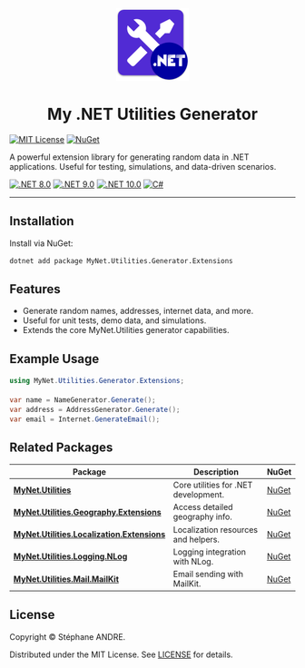 <div id="top"></div>

<!-- PROJECT INFO -->
<br />
<div align="center">
  <img src="../../assets/MyNetUtilities.png" width="128" alt="MyNetUtilities">
</div>

<h1 align="center">My .NET Utilities Generator</h1>

[![MIT License](https://img.shields.io/github/license/sandre58/mynet?style=for-the-badge)](https://github.com/sandre58/mynet/blob/main/LICENSE)
[![NuGet](https://img.shields.io/nuget/v/MyNet.Utilities.Generator.Extensions?style=for-the-badge)](https://www.nuget.org/packages/MyNet.Utilities.Generator.Extensions)

A powerful extension library for generating random data in .NET applications. Useful for testing, simulations, and data-driven scenarios.

[![.NET 8.0](https://img.shields.io/badge/.NET-8.0-purple)](#)
[![.NET 9.0](https://img.shields.io/badge/.NET-9.0-purple)](#)
[![.NET 10.0](https://img.shields.io/badge/.NET-10.0-purple)](#)
[![C#](https://img.shields.io/badge/language-C%23-blue)](#)

---

## Installation

Install via NuGet:

```bash
dotnet add package MyNet.Utilities.Generator.Extensions
```

## Features

- Generate random names, addresses, internet data, and more.
- Useful for unit tests, demo data, and simulations.
- Extends the core MyNet.Utilities generator capabilities.

## Example Usage

```csharp
using MyNet.Utilities.Generator.Extensions;

var name = NameGenerator.Generate();
var address = AddressGenerator.Generate();
var email = Internet.GenerateEmail();
```

## Related Packages

| Package | Description | NuGet |
|---|---|---|
| [**MyNet.Utilities**](../MyNet.Utilities) | Core utilities for .NET development. | [NuGet](https://www.nuget.org/packages/MyNet.Utilities) |
| [**MyNet.Utilities.Geography.Extensions**](../MyNet.Utilities.Geography.Extensions) | Access detailed geography info. | [NuGet](https://www.nuget.org/packages/MyNet.Utilities.Geography.Extensions) |
| [**MyNet.Utilities.Localization.Extensions**](../MyNet.Utilities.Localization.Extensions) | Localization resources and helpers. | [NuGet](https://www.nuget.org/packages/MyNet.Utilities.Localization.Extensions) |
| [**MyNet.Utilities.Logging.NLog**](../MyNet.Utilities.Logging.NLog) | Logging integration with NLog. | [NuGet](https://www.nuget.org/packages/MyNet.Utilities.Logging.NLog) |
| [**MyNet.Utilities.Mail.MailKit**](../MyNet.Utilities.Mail.MailKit) | Email sending with MailKit. | [NuGet](https://www.nuget.org/packages/MyNet.Utilities.Mail.MailKit) |

## License

Copyright © Stéphane ANDRE.

Distributed under the MIT License. See [LICENSE](../../LICENSE) for details.